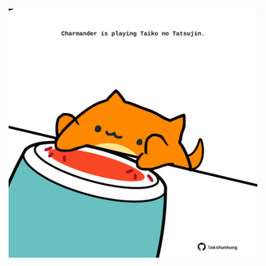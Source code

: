 <!-- built at 22/08/2025, 06:00:33 UTC -->
<p align="center">
  <img width="500" height="500" src="./ReadmeImage.svg">
</p>
